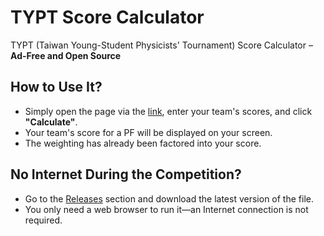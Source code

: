 # TYPT Score Calculator
TYPT (Taiwan Young-Student Physicists' Tournament) Score Calculator – **Ad-Free and Open Source**  

## How to Use It?
- Simply open the page via the [link](https://tailbear1107.github.io/TYPTScoreCalculator/), enter your team's scores, and click **"Calculate"**.  
- Your team's score for a PF will be displayed on your screen.  
- The weighting has already been factored into your score.  

## No Internet During the Competition?
- Go to the [Releases](https://github.com/TailBear1107/TYPTScoreCalculator/releases) section and download the latest version of the file.  
- You only need a web browser to run it—an Internet connection is not required.  
